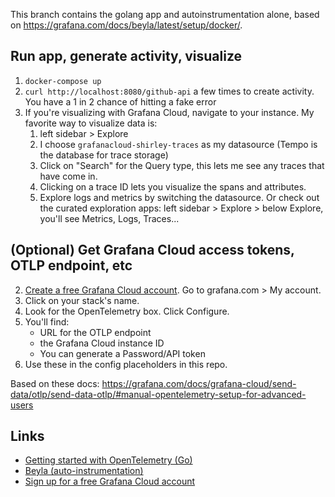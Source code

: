 This branch contains the golang app and autoinstrumentation alone, based on https://grafana.com/docs/beyla/latest/setup/docker/.

## Run app, generate activity, visualize
1. `docker-compose up`
2. `curl http://localhost:8080/github-api` a few times to create activity. You have a 1 in 2 chance of hitting a fake error
3. If you're visualizing with Grafana Cloud, navigate to your instance. My favorite way to visualize data is:
   1. left sidebar > Explore
   2. I choose `grafanacloud-shirley-traces` as my datasource (Tempo is the database for trace storage)
   3. Click on "Search" for the Query type, this lets me see any traces that have come in.
   4. Clicking on a trace ID lets you visualize the spans and attributes.
   5. Explore logs and metrics by switching the datasource. Or check out the curated exploration apps: left sidebar > Explore > below Explore, you'll see Metrics, Logs, Traces...

## (Optional) Get Grafana Cloud access tokens, OTLP endpoint, etc

2. [Create a free Grafana Cloud account](https://grafana.com/pricing/). Go to grafana.com > My account.
2. Click on your stack's name.
3. Look for the OpenTelemetry box. Click Configure.
4. You'll find:
   * URL for the OTLP endpoint
   * the Grafana Cloud instance ID
   * You can generate a Password/API token
5. Use these in the config placeholders in this repo.

Based on these docs: https://grafana.com/docs/grafana-cloud/send-data/otlp/send-data-otlp/#manual-opentelemetry-setup-for-advanced-users

## Links
* [Getting started with OpenTelemetry (Go)](https://opentelemetry.io/docs/languages/go/getting-started/)
* [Beyla (auto-instrumentation)](https://grafana.com/docs/beyla/latest/)
* [Sign up for a free Grafana Cloud account](https://grafana.com/pricing/)
